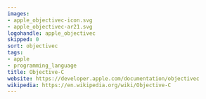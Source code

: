 ```yaml
---
images:
- apple_objectivec-icon.svg
- apple_objectivec-ar21.svg
logohandle: apple_objectivec
skipped: 0
sort: objectivec
tags:
- apple
- programming_language
title: Objective-C
website: https://developer.apple.com/documentation/objectivec
wikipedia: https://en.wikipedia.org/wiki/Objective-C
---
```

